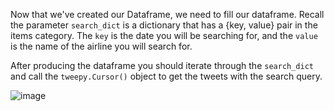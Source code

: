 
<!--title={Retrieving Tweets for produce_dataframe()}-->

<!--concepts={indexingDataframes.mdx}-->

Now that we've created our Dataframe, we need to fill our dataframe. Recall the parameter `search_dict` is a dictionary that has a {key, value} pair in the items category. The `key` is the date you will be searching for, and the `value` is the name of the airline you will search for. 



After producing the dataframe you should iterate through the `search_dict` and call  the `tweepy.Cursor()` object to get the tweets with the search query. 



![image]()
